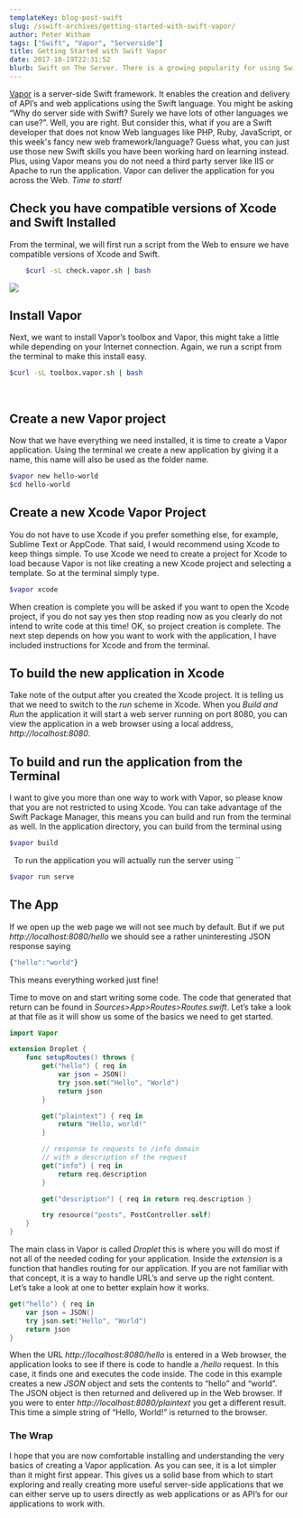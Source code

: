 ```yaml
---
templateKey: blog-post-swift
slug: /sswift-archives/getting-started-with-swift-vapor/
author: Peter Witham
tags: ["Swift", "Vapor", "Serverside"]
title: Getting Started with Swift Vapor
date: 2017-10-19T22:31:52
blurb: Swift on The Server. There is a growing popularity for using Swift on the Web. Vapor is a popular framework for doing just that. I’ll take you from start to running in this tutorial.
---
```


[Vapor](https://github.com/vapor) is a server-side Swift framework. It enables the creation and delivery of API’s and web applications using the Swift language. You might be asking “Why do server side with Swift? Surely we have lots of other languages we can use?”. Well, you are right. But consider this, what if you are a Swift developer that does not know Web languages like PHP, Ruby, JavaScript, or this week's fancy new web framework/language? Guess what, you can just use those new Swift skills you have been working hard on learning instead. Plus, using Vapor means you do not need a third party server like IIS or Apache to run the application. Vapor can deliver the application for you across the Web. _Time to start!_

## Check you have compatible versions of Xcode and Swift Installed

From the terminal, we will first run a script from the Web to ensure we have compatible versions of Xcode and Swift.

``` bash
    $curl -sL check.vapor.sh | bash
```

![](https://peterwitham.com/wp-content/uploads/2017/10/Terminal-Vapor-Check-Script.png)

## Install Vapor

Next, we want to install Vapor’s toolbox and Vapor, this might take a little while depending on your Internet connection. Again, we run a script from the terminal to make this install easy.

``` bash
$curl -sL toolbox.vapor.sh | bash
```
 

## Create a new Vapor project

Now that we have everything we need installed, it is time to create a Vapor application. Using the terminal we create a new application by giving it a name, this name will also be used as the folder name.

``` bash
$vapor new hello-world
$cd hello-world
```

## Create a new Xcode Vapor Project

You do not have to use Xcode if you prefer something else, for example, Sublime Text or AppCode. That said, I would recommend using Xcode to keep things simple. To use Xcode we need to create a project for Xcode to load because Vapor is not like creating a new Xcode project and selecting a template. So at the terminal simply type.

``` bash
$vapor xcode
```

When creation is complete you will be asked if you want to open the Xcode project, if you do not say yes then stop reading now as you clearly do not intend to write code at this time! OK, so project creation is complete. The next step depends on how you want to work with the application, I have included instructions for Xcode and from the terminal.

## To build the new application in Xcode

Take note of the output after you created the Xcode project. It is telling us that we need to switch to the _run_ scheme in Xcode. When you _Build and Run_ the application it will start a web server running on port 8080, you can view the application in a web browser using a local address, _http://localhost:8080_.

## To build and run the application from the Terminal

I want to give you more than one way to work with Vapor, so please know that you are not restricted to using Xcode. You can take advantage of the Swift Package Manager, this means you can build and run from the terminal as well. In the application directory, you can build from the terminal using

``` bash
$vapor build
```

  To run the application you will actually run the server using ``

``` bash
$vapor run serve
```
## The App

If we open up the web page we will not see much by default. But if we put _http://localhost:8080/hello_ we should see a rather uninteresting JSON response saying

``` javascript
{"hello":"world"}
```

This means everything worked just fine!

Time to move on and start writing some code. The code that generated that return can be found in _Sources>App>Routes>Routes.swift_. Let’s take a look at that file as it will show us some of the basics we need to get started.

``` swift
import Vapor

extension Droplet {
    func setupRoutes() throws {
        get("hello") { req in
            var json = JSON()
            try json.set("Hello", "World")
            return json
        }

        get("plaintext") { req in
            return "Hello, world!"
        }

        // response to requests to /info domain
        // with a description of the request
        get("info") { req in
            return req.description
        }

        get("description") { req in return req.description }

        try resource("posts", PostController.self)
    }
}
```

The main class in Vapor is called _Droplet_ this is where you will do most if not all of the needed coding for your application. Inside the _extension_ is a function that handles routing for our application. If you are not familiar with that concept, it is a way to handle URL’s and serve up the right content. Let’s take a look at one to better explain how it works.

``` swift
get("hello") { req in
    var json = JSON()
    try json.set("Hello", "World")
    return json
}
```

When the URL _http://localhost:8080/hello_ is entered in a Web browser, the application looks to see if there is code to handle a _/hello_ request. In this case, it finds one and executes the code inside. The code in this example creates a new _JSON_ object and sets the contents to “hello” and “world”. The JSON object is then returned and delivered up in the Web browser. If you were to enter _http://localhost:8080/plaintext_ you get a different result. This time a simple string of “Hello, World!” is returned to the browser.

### The Wrap

I hope that you are now comfortable installing and understanding the very basics of creating a Vapor application. As you can see, it is a lot simpler than it might first appear. This gives us a solid base from which to start exploring and really creating more useful server-side applications that we can either serve up to users directly as web applications or as API’s for our applications to work with.
